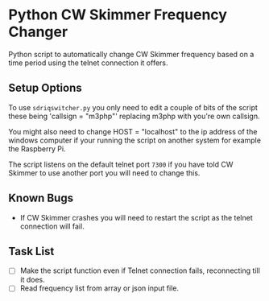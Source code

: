 # Python CW Skimmer Frequency Changer

Python script to automatically change CW Skimmer frequency based on a time period using the telnet connection it offers.

## Setup Options

To use `sdriqswitcher.py` you only need to edit a couple of bits of the script these being 'callsign = "m3php"' replacing m3php with you're own callsign.

You might also need to change HOST = "localhost" to the ip address of the windows computer if your running the script on another system for example the Raspberry Pi.

The script listens on the default telnet port `7300` if you have told CW Skimmer to use another port you will need to change this.

## Known Bugs

* If CW Skimmer crashes you will need to restart the script as the telnet connection will fail.

## Task List

- [ ] Make the script function even if Telnet connection fails, reconnecting till it does.
- [ ] Read frequency list from array or json input file.
